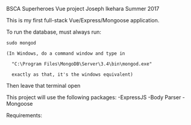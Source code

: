 BSCA Superheroes Vue project
Joseph Ikehara
Summer 2017

This is my first full-stack Vue/Express/Mongoose application.


To run the database, must always run:

    sudo mongod

    (In Windows, do a command window and type in

      "C:\Program Files\MongoDB\Server\3.4\bin\mongod.exe"

      exactly as that, it's the windows equivalent)

Then leave that terminal open





This project will use the following packages:
-ExpressJS
-Body Parser
-Mongoose


Requirements:
